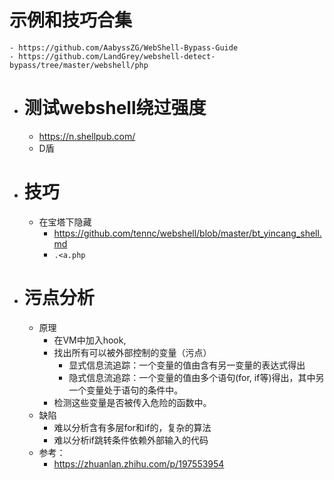 # 示例和技巧合集
	- https://github.com/AabyssZG/WebShell-Bypass-Guide
	- https://github.com/LandGrey/webshell-detect-bypass/tree/master/webshell/php
- # 测试webshell绕过强度
	- https://n.shellpub.com/
	- D盾
- # 技巧
	- 在宝塔下隐藏
		- https://github.com/tennc/webshell/blob/master/bt_yincang_shell.md
		- `.<a.php`
- # 污点分析
	- 原理
		- 在VM中加入hook,
		- 找出所有可以被外部控制的变量（污点）
			- 显式信息流追踪：一个变量的值由含有另一变量的表达式得出
			- 隐式信息流追踪：一个变量的值由多个语句(for, if等)得出，其中另一个变量处于语句的条件中。
		- 检测这些变量是否被传入危险的函数中。
	- 缺陷
		- 难以分析含有多层for和if的，复杂的算法
		- 难以分析if跳转条件依赖外部输入的代码
	- 参考：
		- https://zhuanlan.zhihu.com/p/197553954